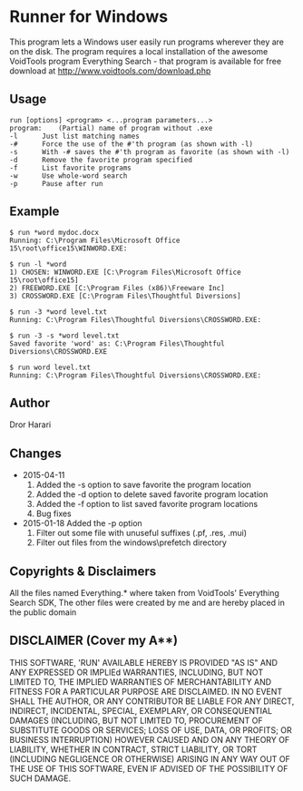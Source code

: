 Runner for Windows
==================

This program lets a Windows user easily run programs wherever they are on the disk. The program requires a local installation of the awesome VoidTools program Everything Search - that program is available for free download at http://www.voidtools.com/download.php

Usage
-----
    run [options] <program> <...program parameters...>
    program:	(Partial) name of program without .exe
    -l		Just list matching names
    -#		Force the use of the #'th program (as shown with -l)
    -s		With -# saves the #'th program as favorite (as shown with -l)
    -d		Remove the favorite program specified
    -f		List favorite programs
    -w		Use whole-word search
    -p		Pause after run

Example
-------

    $ run *word mydoc.docx
    Running: C:\Program Files\Microsoft Office 15\root\office15\WINWORD.EXE:

    $ run -l *word
    1) CHOSEN: WINWORD.EXE [C:\Program Files\Microsoft Office 15\root\office15]
    2) FREEWORD.EXE [C:\Program Files (x86)\Freeware Inc]
    3) CROSSWORD.EXE [C:\Program Files\Thoughtful Diversions]

    $ run -3 *word level.txt
    Running: C:\Program Files\Thoughtful Diversions\CROSSWORD.EXE:

    $ run -3 -s *word level.txt
    Saved favorite 'word' as: C:\Program Files\Thoughtful Diversions\CROSSWORD.EXE
    
    $ run word level.txt
    Running: C:\Program Files\Thoughtful Diversions\CROSSWORD.EXE:

Author
------
Dror Harari

Changes
-------
* 2015-04-11
  1. Added the -s option to save favorite the program location
  2. Added the -d option to delete saved favorite program location
  3. Added the -f option to list saved favorite program locations
  4. Bug fixes
* 2015-01-18	Added the -p option
  1. Filter out some file with unuseful suffixes (.pf, .res, .mui)
  2. Filter out files from the windows\prefetch directory


Copyrights & Disclaimers
------------------------
All the files named Everything.* where taken from VoidTools' Everything 
Search SDK, The other files were created by me and are hereby placed in 
the public domain

DISCLAIMER (Cover my A**)
-------------------------

THIS SOFTWARE, 'RUN' AVAILABLE HEREBY IS PROVIDED "AS IS" AND ANY EXPRESSED 
OR IMPLIEd WARRANTIES, INCLUDING, BUT NOT LIMITED TO, THE IMPLIED WARRANTIES 
OF MERCHANTABILITY AND FITNESS FOR A PARTICULAR PURPOSE ARE DISCLAIMED. IN 
NO EVENT SHALL THE AUTHOR, OR ANY CONTRIBUTOR BE LIABLE FOR ANY DIRECT, 
INDIRECT, INCIDENTAL, SPECIAL, EXEMPLARY, OR CONSEQUENTIAL DAMAGES (INCLUDING, 
BUT NOT LIMITED TO, PROCUREMENT OF SUBSTITUTE GOODS OR SERVICES; LOSS OF USE, 
DATA, OR PROFITS; OR BUSINESS INTERRUPTION) HOWEVER CAUSED AND ON ANY THEORY 
OF LIABILITY, WHETHER IN CONTRACT, STRICT LIABILITY, OR TORT (INCLUDING 
NEGLIGENCE OR OTHERWISE) ARISING IN ANY WAY OUT OF THE USE OF THIS SOFTWARE, 
EVEN IF ADVISED OF THE POSSIBILITY OF SUCH DAMAGE.
